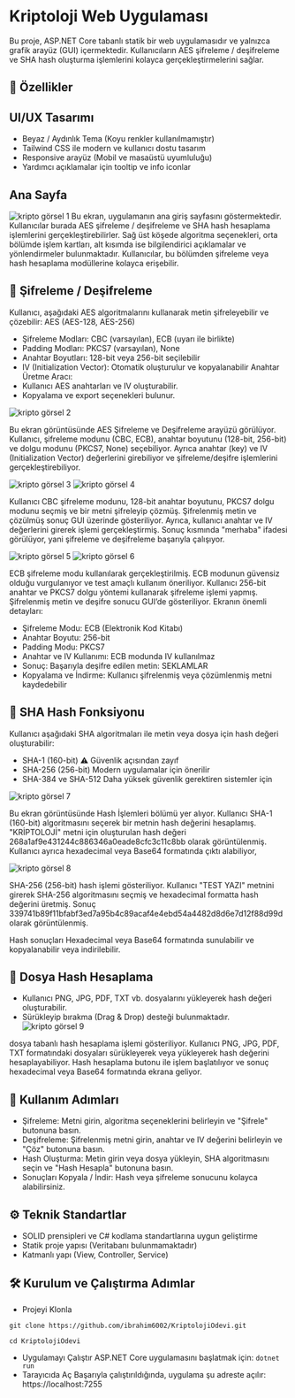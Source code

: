 # Kriptoloji Web Uygulaması

Bu proje, ASP.NET Core tabanlı statik bir web uygulamasıdır ve yalnızca grafik arayüz (GUI) içermektedir.
Kullanıcıların AES şifreleme / deşifreleme ve SHA hash oluşturma işlemlerini kolayca gerçekleştirmelerini sağlar.

## 📌 Özellikler

## UI/UX Tasarımı
- Beyaz / Aydınlık Tema (Koyu renkler kullanılmamıştır)
- Tailwind CSS ile modern ve kullanıcı dostu tasarım
- Responsive arayüz (Mobil ve masaüstü uyumluluğu)
- Yardımcı açıklamalar için tooltip ve info iconlar
  
## Ana Sayfa
![kripto görsel 1](https://github.com/user-attachments/assets/feb6a82f-c5ae-4a7a-8b53-38c29fb824fb)
Bu ekran, uygulamanın ana giriş sayfasını göstermektedir. Kullanıcılar burada AES şifreleme / deşifreleme ve SHA hash hesaplama işlemlerini gerçekleştirebilirler. Sağ üst köşede algoritma seçenekleri, orta bölümde işlem kartları, alt kısımda ise bilgilendirici açıklamalar ve yönlendirmeler bulunmaktadır. Kullanıcılar, bu bölümden şifreleme veya hash hesaplama modüllerine kolayca erişebilir.

## 🔑 Şifreleme / Deşifreleme
Kullanıcı, aşağıdaki AES algoritmalarını kullanarak metin şifreleyebilir ve çözebilir:
AES (AES-128, AES-256)
- Şifreleme Modları: CBC (varsayılan), ECB (uyarı ile birlikte)
- Padding Modları: PKCS7 (varsayılan), None
- Anahtar Boyutları: 128-bit veya 256-bit seçilebilir
- IV (Initialization Vector): Otomatik oluşturulur ve kopyalanabilir
Anahtar Üretme Aracı:
- Kullanıcı AES anahtarları ve IV oluşturabilir.
- Kopyalama ve export seçenekleri bulunur.
  
![kripto görsel 2](https://github.com/user-attachments/assets/b70f2e04-bd0e-476e-af9a-7a0a07feff8c)

Bu ekran görüntüsünde AES Şifreleme ve Deşifreleme arayüzü görülüyor. Kullanıcı, şifreleme modunu (CBC, ECB), anahtar boyutunu (128-bit, 256-bit) ve dolgu modunu (PKCS7, None) seçebiliyor. Ayrıca anahtar (key) ve IV (Initialization Vector) değerlerini girebiliyor ve şifreleme/deşifre işlemlerini gerçekleştirebiliyor.

![kripto görsel 3](https://github.com/user-attachments/assets/71b4b821-5226-47e2-a3f6-1a347786f22b)
![kripto görsel 4](https://github.com/user-attachments/assets/7ddc427e-cee8-4135-a239-68682dd07bdf)

Kullanıcı CBC şifreleme modunu, 128-bit anahtar boyutunu, PKCS7 dolgu modunu seçmiş ve bir metni şifreleyip çözmüş. Şifrelenmiş metin ve çözülmüş sonuç GUI üzerinde gösteriliyor. Ayrıca, kullanıcı anahtar ve IV değerlerini girerek işlemi gerçekleştirmiş. Sonuç kısmında "merhaba" ifadesi görülüyor, yani şifreleme ve deşifreleme başarıyla çalışıyor.

![kripto görsel 5](https://github.com/user-attachments/assets/b287276d-af8c-4a0d-821d-44da681a224b)
![kripto görsel 6](https://github.com/user-attachments/assets/af8087f2-3a9c-4a83-960f-9d169f663340)

ECB şifreleme modu kullanılarak gerçekleştirilmiş. ECB modunun güvensiz olduğu vurgulanıyor ve test amaçlı kullanım öneriliyor. Kullanıcı 256-bit anahtar ve PKCS7 dolgu yöntemi kullanarak şifreleme işlemi yapmış. Şifrelenmiş metin ve deşifre sonucu GUI’de gösteriliyor.
Ekranın önemli detayları:
- Şifreleme Modu: ECB (Elektronik Kod Kitabı)
- Anahtar Boyutu: 256-bit
- Padding Modu: PKCS7
- Anahtar ve IV Kullanımı: ECB modunda IV kullanılmaz
- Sonuç: Başarıyla deşifre edilen metin: SEKLAMLAR
- Kopyalama ve İndirme: Kullanıcı şifrelenmiş veya çözümlenmiş metni kaydedebilir


## 🧾 SHA Hash Fonksiyonu
Kullanıcı aşağıdaki SHA algoritmaları ile metin veya dosya için hash değeri oluşturabilir:
- SHA-1 (160-bit) ⚠️ Güvenlik açısından zayıf
- SHA-256 (256-bit) Modern uygulamalar için önerilir
- SHA-384 ve SHA-512 Daha yüksek güvenlik gerektiren sistemler için
  
![kripto görsel 7](https://github.com/user-attachments/assets/97cd06be-dd00-4267-9053-05c15945648e)

Bu ekran görüntüsünde Hash İşlemleri bölümü yer alıyor. Kullanıcı SHA-1 (160-bit) algoritmasını seçerek bir metnin hash değerini hesaplamış. "KRİPTOLOJİ" metni için oluşturulan hash değeri 268a1af9e431244c886346a0eade8cfc3c11c8bb olarak görüntülenmiş. Kullanıcı ayrıca hexadecimal veya Base64 formatında çıktı alabiliyor, 

![kripto görsel 8](https://github.com/user-attachments/assets/4cbb51ff-b666-4118-a825-318f18c1ed83)

SHA-256 (256-bit) hash işlemi gösteriliyor. Kullanıcı "TEST YAZI" metnini girerek SHA-256 algoritmasını seçmiş ve hexadecimal formatta hash değerini üretmiş. Sonuç 339741b89f11bfabf3ed7a95b4c89acaf4e4ebd54a4482d8d6e7d12f88d99d olarak görüntülenmiş.


Hash sonuçları Hexadecimal veya Base64 formatında sunulabilir ve kopyalanabilir veya indirilebilir.

## 📂 Dosya Hash Hesaplama
- Kullanıcı PNG, JPG, PDF, TXT vb. dosyalarını yükleyerek hash değeri oluşturabilir.
- Sürükleyip bırakma (Drag & Drop) desteği bulunmaktadır.
![kripto görsel 9](https://github.com/user-attachments/assets/7d1f98ac-b5f3-4958-a93c-ccaffeae58f3)

dosya tabanlı hash hesaplama işlemi gösteriliyor. Kullanıcı PNG, JPG, PDF, TXT formatındaki dosyaları sürükleyerek veya yükleyerek hash değerini hesaplayabiliyor. Hash hesaplama butonu ile işlem başlatılıyor ve sonuç hexadecimal veya Base64 formatında ekrana geliyor.



## 📖 Kullanım Adımları
- Şifreleme: Metni girin, algoritma seçeneklerini belirleyin ve "Şifrele" butonuna basın.
- Deşifreleme: Şifrelenmiş metni girin, anahtar ve IV değerini belirleyin ve "Çöz" butonuna basın.
- Hash Oluşturma: Metin girin veya dosya yükleyin, SHA algoritmasını seçin ve "Hash Hesapla" butonuna basın.
- Sonuçları Kopyala / İndir: Hash veya şifreleme sonucunu kolayca alabilirsiniz.

## ⚙️ Teknik Standartlar
- SOLID prensipleri ve C# kodlama standartlarına uygun geliştirme
- Statik proje yapısı (Veritabanı bulunmamaktadır)
- Katmanlı yapı (View, Controller, Service)

## 🛠 Kurulum ve Çalıştırma Adımlar
- Projeyi Klonla
  
```git clone https://github.com/ibrahim6002/KriptolojiOdevi.git```

`cd KriptolojiOdevi`
- Uygulamayı Çalıştır
ASP.NET Core uygulamasını başlatmak için:
```dotnet run```
- Tarayıcıda Aç
Başarıyla çalıştırıldığında, uygulama şu adreste açılır:
https://localhost:7255


